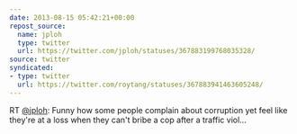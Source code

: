 ```yaml
---
date: 2013-08-15 05:42:21+00:00
repost_source:
  name: jploh
  type: twitter
  url: https://twitter.com/jploh/statuses/367883199768035328/
source: twitter
syndicated:
- type: twitter
  url: https://twitter.com/roytang/statuses/367883941463605248/
---
```


RT [@jploh](https://twitter.com/jploh/): Funny how some people complain about corruption yet feel like they're at a loss when they can't bribe a cop after a traffic viol…